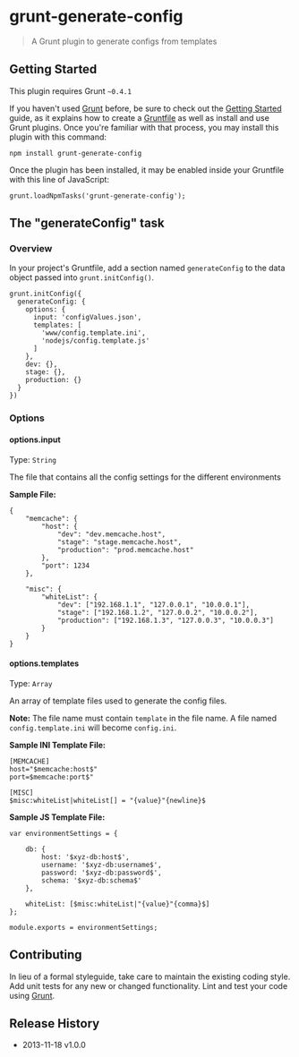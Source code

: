 # grunt-generate-config

> A Grunt plugin to generate configs from templates

## Getting Started
This plugin requires Grunt `~0.4.1`

If you haven't used [Grunt](http://gruntjs.com/) before, be sure to check out the [Getting Started](http://gruntjs.com/getting-started) guide, as it explains how to create a [Gruntfile](http://gruntjs.com/sample-gruntfile) as well as install and use Grunt plugins. Once you're familiar with that process, you may install this plugin with this command:

```
npm install grunt-generate-config
```

Once the plugin has been installed, it may be enabled inside your Gruntfile with this line of JavaScript:

```
grunt.loadNpmTasks('grunt-generate-config');
```

## The "generateConfig" task

### Overview
In your project's Gruntfile, add a section named `generateConfig` to the data object passed into `grunt.initConfig()`.

```
grunt.initConfig({
  generateConfig: {
    options: {
      input: 'configValues.json',
      templates: [
      	'www/config.template.ini',
      	'nodejs/config.template.js'
      ]
    },
    dev: {},
    stage: {},
    production: {}
  }
})
```

### Options

#### options.input
Type: `String`

The file that contains all the config settings for the different environments

__Sample File:__

```
{
	"memcache": {
		"host": {
			"dev": "dev.memcache.host",
			"stage": "stage.memcache.host",
			"production": "prod.memcache.host"
		},
		"port": 1234
	},

	"misc": {
		"whiteList": {
			"dev": ["192.168.1.1", "127.0.0.1", "10.0.0.1"],
			"stage": ["192.168.1.2", "127.0.0.2", "10.0.0.2"],
			"production": ["192.168.1.3", "127.0.0.3", "10.0.0.3"]
		}
	}
}
```

#### options.templates
Type: `Array`

An array of template files used to generate the config files.

**Note:** The file name must contain `template` in the file name.  A file named `config.template.ini` will become `config.ini`.

__Sample INI Template File:__

```
[MEMCACHE]
host="$memcache:host$"
port=$memcache:port$"

[MISC]
$misc:whiteList|whiteList[] = "{value}"{newline}$
```

__Sample JS Template File:__

```
var environmentSettings = {

	db: {
		host: '$xyz-db:host$',
		username: '$xyz-db:username$',
		password: '$xyz-db:password$',
		schema: '$xyz-db:schema$'
	},

	whiteList: [$misc:whiteList|"{value}"{comma}$]
};

module.exports = environmentSettings;
```

## Contributing
In lieu of a formal styleguide, take care to maintain the existing coding style. Add unit tests for any new or changed functionality. Lint and test your code using [Grunt](http://gruntjs.com/).

## Release History
* 2013-11-18			v1.0.0
